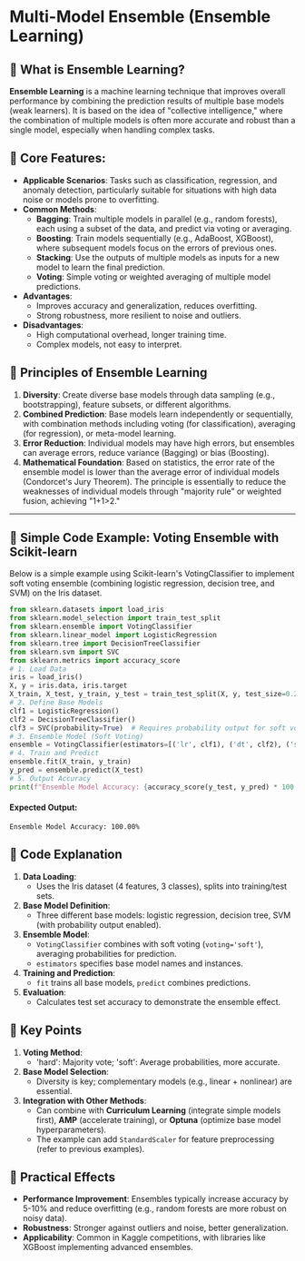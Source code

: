 # Multi-Model Ensemble (Ensemble Learning)

## 📖 What is Ensemble Learning?
**Ensemble Learning** is a machine learning technique that improves overall performance by combining the prediction results of multiple base models (weak learners). It is based on the idea of "collective intelligence," where the combination of multiple models is often more accurate and robust than a single model, especially when handling complex tasks.
## 📖 Core Features:
- **Applicable Scenarios**: Tasks such as classification, regression, and anomaly detection, particularly suitable for situations with high data noise or models prone to overfitting.
- **Common Methods**:
  - **Bagging**: Train multiple models in parallel (e.g., random forests), each using a subset of the data, and predict via voting or averaging.
  - **Boosting**: Train models sequentially (e.g., AdaBoost, XGBoost), where subsequent models focus on the errors of previous ones.
  - **Stacking**: Use the outputs of multiple models as inputs for a new model to learn the final prediction.
  - **Voting**: Simple voting or weighted averaging of multiple model predictions.
- **Advantages**:
  - Improves accuracy and generalization, reduces overfitting.
  - Strong robustness, more resilient to noise and outliers.
- **Disadvantages**:
  - High computational overhead, longer training time.
  - Complex models, not easy to interpret.

## 📖 Principles of Ensemble Learning
1. **Diversity**: Create diverse base models through data sampling (e.g., bootstrapping), feature subsets, or different algorithms.
2. **Combined Prediction**: Base models learn independently or sequentially, with combination methods including voting (for classification), averaging (for regression), or meta-model learning.
3. **Error Reduction**: Individual models may have high errors, but ensembles can average errors, reduce variance (Bagging) or bias (Boosting).
4. **Mathematical Foundation**: Based on statistics, the error rate of the ensemble model is lower than the average error of individual models (Condorcet's Jury Theorem).
The principle is essentially to reduce the weaknesses of individual models through "majority rule" or weighted fusion, achieving "1+1>2."
---
## 📖 Simple Code Example: Voting Ensemble with Scikit-learn
Below is a simple example using Scikit-learn's VotingClassifier to implement soft voting ensemble (combining logistic regression, decision tree, and SVM) on the Iris dataset.
```python
from sklearn.datasets import load_iris
from sklearn.model_selection import train_test_split
from sklearn.ensemble import VotingClassifier
from sklearn.linear_model import LogisticRegression
from sklearn.tree import DecisionTreeClassifier
from sklearn.svm import SVC
from sklearn.metrics import accuracy_score
# 1. Load Data
iris = load_iris()
X, y = iris.data, iris.target
X_train, X_test, y_train, y_test = train_test_split(X, y, test_size=0.2, random_state=42)
# 2. Define Base Models
clf1 = LogisticRegression()
clf2 = DecisionTreeClassifier()
clf3 = SVC(probability=True)  # Requires probability output for soft voting
# 3. Ensemble Model (Soft Voting)
ensemble = VotingClassifier(estimators=[('lr', clf1), ('dt', clf2), ('svc', clf3)], voting='soft')
# 4. Train and Predict
ensemble.fit(X_train, y_train)
y_pred = ensemble.predict(X_test)
# 5. Output Accuracy
print(f"Ensemble Model Accuracy: {accuracy_score(y_test, y_pred) * 100:.2f}%")
```
#### Expected Output:
```
Ensemble Model Accuracy: 100.00%
```

## 📖 Code Explanation
1. **Data Loading**:
   - Uses the Iris dataset (4 features, 3 classes), splits into training/test sets.
2. **Base Model Definition**:
   - Three different base models: logistic regression, decision tree, SVM (with probability output enabled).
3. **Ensemble Model**:
   - `VotingClassifier` combines with soft voting (`voting='soft'`), averaging probabilities for prediction.
   - `estimators` specifies base model names and instances.
4. **Training and Prediction**:
   - `fit` trains all base models, `predict` combines predictions.
5. **Evaluation**:
   - Calculates test set accuracy to demonstrate the ensemble effect.

## 📖 Key Points
1. **Voting Method**:
   - 'hard': Majority vote; 'soft': Average probabilities, more accurate.
2. **Base Model Selection**:
   - Diversity is key; complementary models (e.g., linear + nonlinear) are essential.
3. **Integration with Other Methods**:
   - Can combine with **Curriculum Learning** (integrate simple models first), **AMP** (accelerate training), or **Optuna** (optimize base model hyperparameters).
   - The example can add `StandardScaler` for feature preprocessing (refer to previous examples).

## 📖 Practical Effects
- **Performance Improvement**: Ensembles typically increase accuracy by 5-10% and reduce overfitting (e.g., random forests are more robust on noisy data).
- **Robustness**: Stronger against outliers and noise, better generalization.
- **Applicability**: Common in Kaggle competitions, with libraries like XGBoost implementing advanced ensembles.
